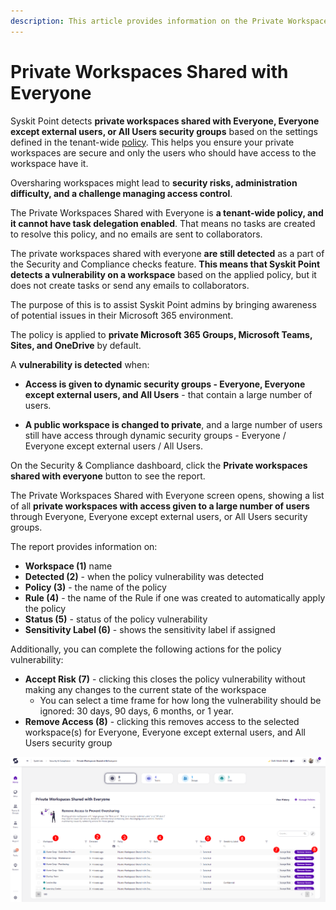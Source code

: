```yaml
---
description: This article provides information on the Private Workspaces Shared with Everyone report.
---
```


# Private Workspaces Shared with Everyone

Syskit Point detects **private workspaces shared with Everyone, Everyone except external users, or All Users security groups** based on the settings defined in the tenant-wide [policy](../automated-workflows/private-workspaces-shared-with-everyone-admin.md). This helps you ensure your private workspaces are secure and only the users who should have access to the workspace have it. 

Oversharing workspaces might lead to **security risks, administration difficulty, and a challenge managing access control**.

The Private Workspaces Shared with Everyone is **a tenant-wide policy, and it cannot have task delegation enabled**. That means no tasks are created to resolve this policy, and no emails are sent to collaborators.

The private workspaces shared with everyone **are still detected** as a part of the Security and Compliance checks feature. **This means that Syskit Point detects a vulnerability on a workspace** based on the applied policy, but it does not create tasks or send any emails to collaborators. 

The purpose of this is to assist Syskit Point admins by
bringing awareness of potential issues in their Microsoft 365 environment. 

The policy is applied to **private Microsoft 365 Groups, Microsoft Teams, Sites, and OneDrive** by default. 

A **vulnerability is detected** when:

* **Access is given to dynamic security groups - Everyone, Everyone except external users, and All Users** - that contain a large number of users. 

* **A public workspace is changed to private**, and a large number of users still have access through dynamic security groups - Everyone / Everyone except external users / All Users.

On the Security & Compliance dashboard, click the **Private workspaces shared with everyone** button to see the report.

The Private Workspaces Shared with Everyone screen opens, showing a list of all **private workspaces with access given to a large number of users** through Everyone, Everyone except external users, or All Users security groups.

The report provides information on:
* **Workspace (1)** name
* **Detected (2)** - when the policy vulnerability was detected
* **Policy (3)** - the name of the policy
* **Rule (4)** - the name of the Rule if one was created to automatically apply the policy
* **Status (5)** - status of the policy vulnerability
* **Sensitivity Label (6)** - shows the sensitivity label if assigned

Additionally, you can complete the following actions for the policy vulnerability:
* **Accept Risk (7)** - clicking this closes the policy vulnerability without making any changes to the current state of the workspace 
  * You can select a time frame for how long the vulnerability should be ignored: 30 days, 90 days, 6 months, or 1 year. 
* **Remove Access (8)** - clicking this removes access to the selected workspace(s) for Everyone, Everyone except external users, and All Users security group

![Private Workspaces Shared with Everyone](../../.gitbook/assets/security-compliance-checks-private-workspaces-everyone.png)
